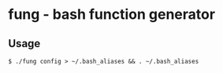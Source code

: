 fung - bash function generator
==================================================

Usage
--------------------------------------------------

    $ ./fung config > ~/.bash_aliases && . ~/.bash_aliases
